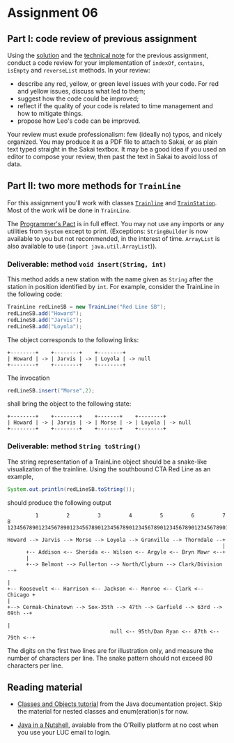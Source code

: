 # Assignment 06

## Part I: code review of previous assignment

Using the [solution](../05-redline/TrainLine_Solution.java) and the [technical note](../05-redline/TechNote.md) for the previous assignment, conduct a code review for your implementation of ``indexOf``, ``contains``, ``isEmpty`` and ``reverseList`` methods. In your review:

* describe any red, yellow, or green level issues with your code. For red and yellow issues, discuss what led to them;
* suggest how the code could be improved;
* reflect if the quality of your code is related to time management and how to mitigate things.
* propose how Leo's code can be improved.

Your review must exude professionalism: few (ideally no) typos, and nicely organized. You may produce it as a PDF file to attach to Sakai, or as plain text typed straight in the Sakai textbox. It may be a good idea if you used an editor to compose your review, then past the text in Sakai to avoid loss of data.
 

## Part II: two more methods for `TrainLine`

For this assignment you'll work with classes [`Trainline`](./TrainLine.java) and [`TrainStation`](./TrainStation.java). Most of the work will be done in `TrainLine`.

The [Programmer's Pact](../misc/ProgrammerPact.pdf) is in full effect. You may not use any imports or any utilities from `System` except to print. (Exceptions: `StringBuilder` is now available to you but not recommended, in the interest of time. `ArrayList` is also available to use (`import java.util.ArrayList`)).  


### Deliverable: method `void insert(String, int)`

This method adds a new station with the name given as `String` after the station in position identified by `int`. For example, consider the TrainLine in the following code:

```java
TrainLine redLineSB = new TrainLine("Red Line SB");
redLineSB.add("Howard");
redLineSB.add("Jarvis");
redLineSB.add("Loyola");
```

The object corresponds to the following links:


```text
+--------+    +--------+    +--------+     
| Howard | -> | Jarvis | -> | Loyola | -> null
+--------+    +--------+    +--------+   
```

The invocation
```java
redLineSB.insert("Morse",2);
```

shall bring the object to the following state:

```text
+--------+    +--------+    +-------+    +--------+     
| Howard | -> | Jarvis | -> | Morse | -> | Loyola | -> null
+--------+    +--------+    +-------+    +--------+   
```


### Deliverable: method `String toString()`

The string representation of a TrainLine object should be a snake-like visualization of the trainline. Using the southbound CTA Red Line as an example, 
```java
System.out.println(redLineSB.toString());
```
should produce the following output

```text
         1         2         3         4         5         6         7         8
12345678901234567890123456789012345678901234567890123456789012345678901234567890

Howard --> Jarvis --> Morse --> Loyola --> Granville --> Thorndale --+
                                                                     |
      +-- Addison <-- Sherida <-- Wilson <-- Argyle <-- Bryn Mawr <--+ 
      |
      +--> Belmont --> Fullerton --> North/Clyburn --> Clark/Division --+
                                                                        |
+-- Roosevelt <-- Harrison <-- Jackson <-- Monroe <-- Clark <-- Chicago +
|
+--> Cermak-Chinatown --> Sox-35th --> 47th --> Garfield --> 63rd --> 69th --+
                                                                             |
                                 null <-- 95th/Dan Ryan <-- 87th <-- 79th <--+
```

The digits on the first two lines are for illustration only, and measure the number of characters per line. The snake pattern should not exceed 80 characters per line.


## Reading material
 
* [Classes and Objects tutorial](https://docs.oracle.com/javase/tutorial/java/javaOO/index.html) from the Java documentation project. Skip the material for nested classes and enum(eration)s for now.

* [Java in a Nutshell](https://learning.oreilly.com/library/view/java-in-a/9781098130992/), avaiable from the O'Reilly platform at no cost when you use your LUC email to login.